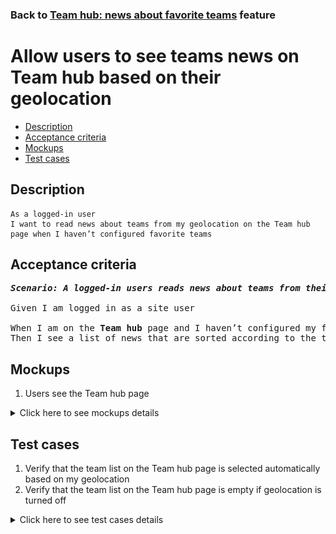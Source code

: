 ### Back to [Team hub: news about favorite teams](../../) feature

# Allow users to see teams news on Team hub based on their geolocation

- [Description](#description)
- [Acceptance criteria](#acceptance-criteria)
- [Mockups](#mockups)
- [Test cases](#test-cases)

## Description

    As a logged-in user
    I want to read news about teams from my geolocation on the Team hub page when I haven’t configured favorite teams

## Acceptance criteria

<pre>
<b><i>Scenario: A logged-in users reads news about teams from their geolocation on the Team hub page</i></b>

Given I am logged in as a site user

When I am on the <b>Team hub</b> page and I haven’t configured my favorite teams in the personal cabinet
Then I see a list of news that are sorted according to the teams that are selected automatically based on my geolocation
</pre>

## Mockups

1. Users see the Team hub page

<details>
  <summary>Click here to see mockups details</summary>

**1. Users see the Team hub page:**

![Users see the Team hub page](/products/sport_news_portal/web_application_features/team_hub/images/team_hub_geolocation_teams.png)

</details>

## Test cases

1. Verify that the team list on the Team hub page is selected automatically based on my geolocation
2. Verify that the team list on the Team hub page is empty if geolocation is turned off

<details>
  <summary>Click here to see test cases details</summary>

### **#1. Verify that the team list on the Team hub page is selected automatically based on my geolocation**

|Preconditions|Steps|Expected result
--------------|-----|----------
|- Log in with user account</br>- There are no teams followed by the user</br>- Geolocation is turned on|1) Select <b>Team hub</b> on the left sidebar menu</br>2) Examine the team list|2) There are news for each team that belongs to the user’s geolocation. There are the <b>Most Popular</b> and <b>Most Commented</b> sections in case they are enabled by admin|

### **#2. Verify that the team list on the Team hub page is empty if geolocation is turned off**

|Preconditions|Steps|Expected result
--------------|-----|----------
|- Log in with user account</br>- There are no teams followed by the user</br>- Geolocation is turned off|1) Select <b>Team hub</b> on the left sidebar menu</br>2) Examine the team list|2) The list of news is empty|
</details>
